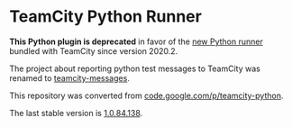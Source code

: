 # TeamCity Python Runner

**This Python plugin is deprecated** in favor of the [new Python runner](https://www.jetbrains.com/help/teamcity/python.html) bundled with TeamCity since version 2020.2.

The project about reporting python test messages to TeamCity was renamed to [teamcity-messages](https://github.com/JetBrains/teamcity-messages).

This repository was converted from [code.google.com/p/teamcity-python](https://code.google.com/p/teamcity-python).

The last stable version is [1.0.84.138](http://teamcity-python.googlecode.com/files/python.zip.1.0.84.138).


